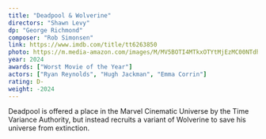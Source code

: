 ```yaml
---
title: "Deadpool & Wolverine"
directors: "Shawn Levy"
dp: "George Richmond"
composer: "Rob Simonsen"
link: https://www.imdb.com/title/tt6263850
photo: https://m.media-amazon.com/images/M/MV5BOTI4MTkxOTYtMjEzMC00NTdhLWE1YTUtMzUzMTRhOTA1YzNmXkEyXkFqcGc@._V1_FMjpg_UX1024_.jpg
year: 2024
awards: ["Worst Movie of the Year"]
actors: ["Ryan Reynolds", "Hugh Jackman", "Emma Corrin"]
rating: D-
weight: -2024
---
```


Deadpool is offered a place in the Marvel Cinematic Universe by the Time Variance Authority, but instead recruits a variant of Wolverine to save his universe from extinction.
